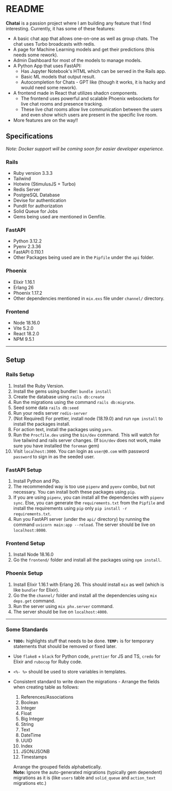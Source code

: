 # README

**Chatai** is a passion project where I am building any feature that I find interesting.
Currently, it has some of these features:

* A basic chat app that allows one-on-one as well as group chats. The chat uses Turbo broadcasts with redis.
* A page for Machine Learning models and get their predictions (this needs some rework).
* Admin Dashboard for most of the models to manage models.
* A Python App that uses FastAPI:
    - Has Jupyter Notebook's HTML which can be served in the Rails app.
    - Basic ML models that output result.
    - Autocompletion for Chats - GPT like (though it works, it is hacky and would need some rework).
* A frontend made in React that utilizes shadcn components.
    - The frontend uses powerful and scalable Phoenix websockets for live chat rooms and presence tracking.
    - These live chat rooms allow live communication between the users and even show which users are present in the specific live room.
* More features are on the way!!

## Specifications

*Note: Docker support will be coming soon for easier developer experience.*

### Rails

* Ruby version 3.3.3
* Tailwind
* Hotwire (StimulusJS + Turbo)
* Redis Server
* PostgreSQL Database
* Devise for authentication
* Pundit for authorization
* Solid Queue for Jobs
* Gems being used are mentioned in Gemfile.

### FastAPI

* Python 3.12.2
* Pyenv 2.3.36
* FastAPI 0.110.1
* Other Packages being used are in the `Pipfile` under the `api` folder.

### Phoenix

* Elixir 1.16.1
* Erlang 26
* Phoenix 1.17.2
* Other dependencies mentioned in `mix.exs` file under `channel/` directory.

### Frontend

* Node 18.16.0
* Vite 5.2.0
* React 18.2.0
* NPM 9.5.1

---

## Setup

### Rails Setup

1. Install the Ruby Version.
2. Install the gems using bundler: `bundle install`
3. Create the database using `rails db:create`
4. Run the migrations using the command `rails db:migrate`.
5. Seed some data `rails db:seed`
6. Run your redis server `redis-server`
7. (Not Required) For prettier, install node (18.19.0) and run `npm install` to install the packages install.
8. For action text, install the packages using `yarn`.
9. Run the `Procfile.dev` using the `bin/dev` command. This will watch for live tailwind and rails server changes. (If `bin/dev` does not work, make sure you have installed the `foreman` gem)
10. Visit `localhost:3000`. You can login as `user@0.com` with password `password` to sign in as the seeded user.

### FastAPI Setup

1. Install Python and Pip.
2. The recommended way is too use `pipenv` and `pyenv` combo, but not necessary. You can install both these packages using `pip`.
3. If you are using `pipenv`, you can install all the dependencies with `pipenv sync`. Else, you can generate the `requirements.txt` from the `Pipfile` and install the requirements using `pip` only `pip install -r requirements.txt`.
4. Run you FastAPI server (under the `api/` directory) by running the command `uvicorn main:app --reload`. The server should be live on `localhost:8000`.

### Frontend Setup

1. Install Node 18.16.0
2. Go the `frontend/` folder and install all the packages using `npm install`.

### Phoenix Setup

1. Install Elixir 1.16.1 with Erlang 26. This should install `mix` as well (which is like `bundler` for Elixir).
2. Go the the `channel/` folder and install all the dependencies using `mix deps.get` command.
3. Run the server using `mix phx.server` command.
4. The server should be live on `localhost:4000`.

---

### Some Standards

* **`TODO:`** highlights stuff that needs to be done. **`TEMP:`** is for temporary statements that should be removed or fixed later.
* Use `flake8` + `black` for Python code, `prettier` for JS and TS, `credo` for Elixir and `rubocop` for Ruby code.
* `<%- %>` should be used to store variables in templates.
* Consistent standard to write down the migrations - Arrange the fields when creating table as follows:
  1. References/Associations
  2. Boolean
  3. Integer
  4. Float
  5. Big Integer
  6. String
  7. Text
  8. DateTime
  9. UUID
  10. Index
  11. JSON/JSONB
  12. Timestamps

  Arrange the grouped fields alphabetically.
  <br />
  **Note:** Ignore the auto-generated migrations (typically gem dependent) migrations as it is (like `users` table and `solid_queue` and `action_text` migrations etc.)
